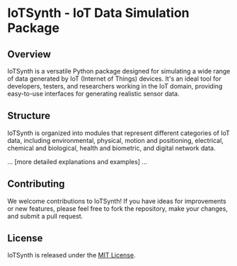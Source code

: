 # IoTSynth - IoT Data Simulation Package

## Overview
IoTSynth is a versatile Python package designed for simulating a wide range of data generated by IoT (Internet of Things) devices. It's an ideal tool for developers, testers, and researchers working in the IoT domain, providing easy-to-use interfaces for generating realistic sensor data.

## Structure
IoTSynth is organized into modules that represent different categories of IoT data, including environmental, physical, motion and positioning, electrical, chemical and biological, health and biometric, and digital network data.

... [more detailed explanations and examples] ...

## Contributing
We welcome contributions to IoTSynth! If you have ideas for improvements or new features, please feel free to fork the repository, make your changes, and submit a pull request.

## License
IoTSynth is released under the [MIT License](LICENSE).
